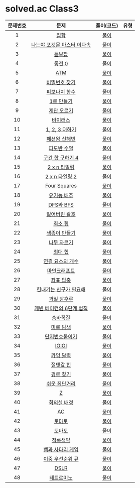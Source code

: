 # solved.ac Class3

| 문제번호 |  문제  | 풀이(코드) | 유형 |    
|  :---:  | :---: |   :---:  |   :---:  |    
| 1  | [집합](https://www.acmicpc.net/problem/11723) | [풀이]() |  |    
| 2  | [나는야 포켓몬 마스터 이다솜](https://www.acmicpc.net/problem/1620) | [풀이]() |  |    
| 3  | [듣보잡](https://www.acmicpc.net/problem/1764) | [풀이]() |  |    
| 4  | [동전 0](https://www.acmicpc.net/problem/11047) | [풀이]() |  |    
| 5  | [ATM](https://www.acmicpc.net/problem/11399) | [풀이]() |  |    
| 6  | [비밀번호 찾기](https://www.acmicpc.net/problem/17219) | [풀이]() |  |    
| 7  | [피보나치 함수](https://www.acmicpc.net/problem/1003) | [풀이]() |  |    
| 8  | [1로 만들기](https://www.acmicpc.net/problem/1463) | [풀이]() |  |    
| 9  | [계단 오르기](https://www.acmicpc.net/problem/2579) | [풀이]() |  |    
| 10  | [바이러스](https://www.acmicpc.net/problem/2606) | [풀이]() |  |    
| 11  | [1, 2, 3 더하기](https://www.acmicpc.net/problem/9095) | [풀이]() |  |    
| 12  | [패션왕 신해빈](https://www.acmicpc.net/problem/9375) | [풀이]() |  |    
| 13  | [파도반 수열](https://www.acmicpc.net/problem/9461) | [풀이]() |  |    
| 14  | [구간 합 구하기 4](https://www.acmicpc.net/problem/11659) | [풀이]() |  |    
| 15  | [2 x n 타일링](https://www.acmicpc.net/problem/11726) | [풀이]() |  |    
| 16  | [2 x n 타일링 2](https://www.acmicpc.net/problem/11727) | [풀이]() |  |    
| 17  | [Four Squares](https://www.acmicpc.net/problem/17626) | [풀이]() |  |    
| 18  | [유기농 배추](https://www.acmicpc.net/problem/1012) | [풀이]() |  |    
| 19  | [DFS와 BFS](https://www.acmicpc.net/problem/1260) | [풀이]() |  |    
| 20  | [잃어버린 괄호](https://www.acmicpc.net/problem/1541) | [풀이]() |  |    
| 21  | [최소 힙](https://www.acmicpc.net/problem/1927) | [풀이]() |  |    
| 22  | [색종이 만들기](https://www.acmicpc.net/problem/2630) | [풀이]() |  |    
| 23  | [나무 자르기](https://www.acmicpc.net/problem/2805) | [풀이]() |  |    
| 24  | [최대 힙](https://www.acmicpc.net/problem/11279) | [풀이]() |  |    
| 25  | [연결 요소의 개수](https://www.acmicpc.net/problem/11724) | [풀이]() |  |    
| 26  | [마인크래프트](https://www.acmicpc.net/problem/18111) | [풀이]() |  |    
| 27  | [좌표 압축](https://www.acmicpc.net/problem/18870) | [풀이]() |  |    
| 28  | [헌내기는 친구가 필요해](https://www.acmicpc.net/problem/21736) | [풀이]() |  |    
| 29  | [과일 탕후루](https://www.acmicpc.net/problem/30804) | [풀이]() |  |    
| 30  | [케빈 베이컨의 6단계 법칙](https://www.acmicpc.net/problem/1389) | [풀이]() |  |    
| 31  | [숨바꼭질](https://www.acmicpc.net/problem/1697) | [풀이]() |  |    
| 32  | [미로 탐색](https://www.acmicpc.net/problem/2178) | [풀이]() |  |    
| 33  | [단지번호붙이기](https://www.acmicpc.net/problem/2667) | [풀이]() |  |    
| 34  | [IOIOI](https://www.acmicpc.net/problem/5525) | [풀이]() |  |    
| 35  | [카잉 달력](https://www.acmicpc.net/problem/6064) | [풀이]() |  |    
| 36  | [절댓값 힙](https://www.acmicpc.net/problem/11286) | [풀이]() |  |    
| 37  | [경로 찾기](https://www.acmicpc.net/problem/11403) | [풀이]() |  |    
| 38  | [쉬운 최단거리](https://www.acmicpc.net/problem/14940) | [풀이]() |  |    
| 39  | [Z](https://www.acmicpc.net/problem/1074) | [풀이]() |  |    
| 40  | [회의실 배정](https://www.acmicpc.net/problem/1931) | [풀이]() |  |    
| 41  | [AC](https://www.acmicpc.net/problem/5430) | [풀이]() |  |    
| 42  | [토마토](https://www.acmicpc.net/problem/7569) | [풀이]() |  |    
| 43  | [토마토](https://www.acmicpc.net/problem/7576) | [풀이]() |  |    
| 44  | [적록색약](https://www.acmicpc.net/problem/10026) | [풀이]() |  |    
| 45  | [뱀과 사다리 게임](https://www.acmicpc.net/problem/16928) | [풀이]() |  |    
| 46  | [이중 우선순위 큐](https://www.acmicpc.net/problem/7662) | [풀이]() |  |    
| 47  | [DSLR](https://www.acmicpc.net/problem/9019) | [풀이]() |  |    
| 48  | [테트로미노](https://www.acmicpc.net/problem/14500) | [풀이]() |  |    